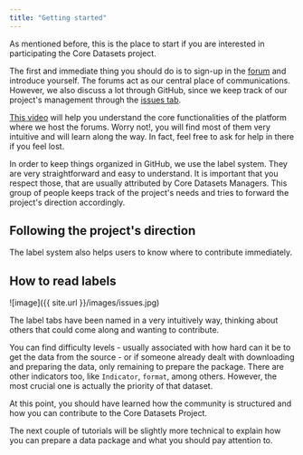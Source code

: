 ```yaml
---
title: "Getting started"
---
```


As mentioned before, this is the place to start if you are interested in participating the Core Datasets project.

The first and immediate thing you should do is to sign-up in the [forum](https://discuss.okfn.org/) and introduce yourself. The forums act as our central place of communications. However, we also discuss a lot through GitHub, since we keep track 
of our project's management through the [issues tab](https://github.com/datasets/registry/issues).

[This video](https://vimeo.com/133587259) will help you understand the core functionalities of the platform where we host the forums. Worry not!, you will find most of them very intuitive and will learn along the way. In fact, feel free to ask for help in there if you feel lost.

In order to keep things organized in GitHub, we use the label system. They are very straightforward and easy to understand. It is important that you respect those, that are usually attributed by Core Datasets Managers. This group of people keeps track of the project's needs and tries to forward the project's direction accordingly.

## Following the project's direction

The label system also helps users to know where to contribute immediately. 

## How to read labels

![image]({{ site.url }}/images/issues.jpg)

The label tabs have been named in a very intuitively way, thinking about others that could come along and wanting to contribute.

You can find difficulty levels - usually associated with how hard can it be to get the data from the source - or if someone already dealt with downloading and preparing the data, only remaining to prepare the package. There are other indicators too, like `Indicator`, `format`, among others. However, the most crucial one is actually the priority of that dataset.


At this point, you should have learned how the community is structured and how you can contribute to the Core Datasets Project.

The next couple of tutorials will be slightly more technical to explain how you can prepare a data package and what you should pay attention to.
